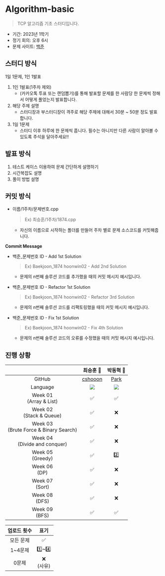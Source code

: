 # Algorithm-basic
> TCP 알고리즘 기초 스터디입니다. 
- 기간: 2023년 1학기
- 정기 회의: 오후 6시
- 문제 사이트: [백준](https://www.acmicpc.net/)
## 스터디 방식
1일 1문제, 1인 1발표 
1. 1인 1발표(1주차 제외)
    * (카카오톡 투표 또는 랜덤뽑기)를 통해 발표할 문제를 한 사람당 한 문제씩 정해서 어떻게 풀었는지 발표합니다.  
2. 해당 주제 설명
    * 스터디장과 부스터디장이 격주로 해당 주제에 대해서 30분 ~ 50분 정도 발표합니다.
3. 1일 1문제
    * 스터디 이후 하루에 한 문제씩 풉니다. 필수는 아니지만 다른 사람이 알아볼 수 있도록 주석을 달아주세요!!
## 발표 방식
1. 테스트 케이스 이용하여 문제 간단하게 설명하기
2. 시간복잡도 설명
3. 풀이 방법 설명

## 커밋 방식

- 이름/1주차/문제번호.cpp
  
  > Ex) 최승훈/1주차/1874.cpp
  
  - 자신의 이름으로 시작하는 폴더를 만들어 주차 별로 문제 소스코드를 커밋해줍니다.
  
 **Commit Message**
 
 - 백준_문제번호 ID - Add 1st Solution

   > Ex) Baekjoon_1874 hoonwin02 - Add 2nd Solution

   - 문제의 n번째 솔루션 코드를 추가했을 때의 커밋 메시지 예시입니다.
   
 - 백준_문제번호 ID - Refactor 1st Solution

   > Ex) Baekjoon_1874 hoonwin02 - Refactor 3rd Solution
   
   - 문제의 n번째 솔루션 코드를 리팩토링했을 때의 커밋 메시지 예시입니다.
   
- 백준_문제번호 ID - Fix 1st Solution

   > Ex) Baekjoon_1874 hoonwin02 - Fix 4th Solution
  
   - 문제의 n번째 솔루션 코드의 오류를 수정했을 때의 커밋 메시지 예시입니다.

## 진행 상황
|  | 최승훈 👑 | 박동혁 👑| 
| :---: | :---: | :---: |
| GitHub | [cshooon](https://github.com/cshooon) | [Park](https://github.com) |
| Language | <img src="https://img.shields.io/badge/c++-00599C?style=for-the-badge&logo=c%2B%2B&logoColor=white"> | <img src="https://img.shields.io/badge/c++-00599C?style=for-the-badge&logo=c%2B%2B&logoColor=white"> |
| Week 01</br>(Array & List) | ✅ | ✅ | 
| Week 02</br>(Stack & Queue) | ✅ | ❌ |
| Week 03</br>(Brute Force & Binary Search) | ✅ | ❌ | 
| Week 04</br>(Divide and conquer) | ✅ | ❌ | 
| Week 05</br>(Greedy) | ✅ | 2️⃣ | 
| Week 06</br>(DP) | ✅ | ❌ | 
| Week 07</br>(Sort) | ✅ | ❌ | 
| Week 08</br>(DFS) | ✅ | ❌ | 
| Week 09</br>(BFS) | ✅ | ✅ | 

| 업로드 횟수 | 표기 |
| :---: | :---: |
| 모든 문제 | ✅ |
| 1~4문제 | 1️⃣~4️⃣ |
| 0문제 | ❌ <br/>(사유) |
